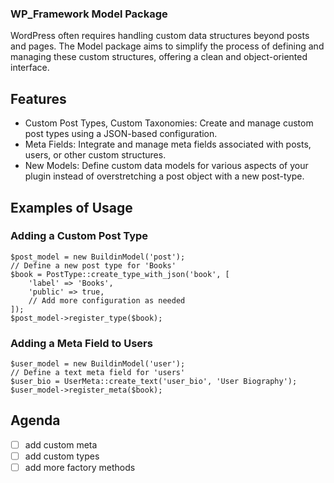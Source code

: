 ### WP_Framework Model Package
WordPress often requires handling custom data structures beyond posts and pages. The Model package aims to simplify the process of defining and managing these custom structures, offering a clean and object-oriented interface.

## Features
- Custom Post Types, Custom Taxonomies: Create and manage custom post types using a JSON-based configuration.
- Meta Fields: Integrate and manage meta fields associated with posts, users, or other custom structures.
- New Models: Define custom data models for various aspects of your plugin instead of overstretching a post object with a new post-type.

## Examples of Usage

### Adding a Custom Post Type
```
$post_model = new BuildinModel('post');
// Define a new post type for 'Books'
$book = PostType::create_type_with_json('book', [
    'label' => 'Books',
    'public' => true,
    // Add more configuration as needed
]);
$post_model->register_type($book);
```

### Adding a Meta Field to Users
```
$user_model = new BuildinModel('user');
// Define a text meta field for 'users'
$user_bio = UserMeta::create_text('user_bio', 'User Biography');
$user_model->register_meta($book);
```

## Agenda
 - [ ] add custom meta
 - [ ] add custom types
 - [ ] add more factory methods
